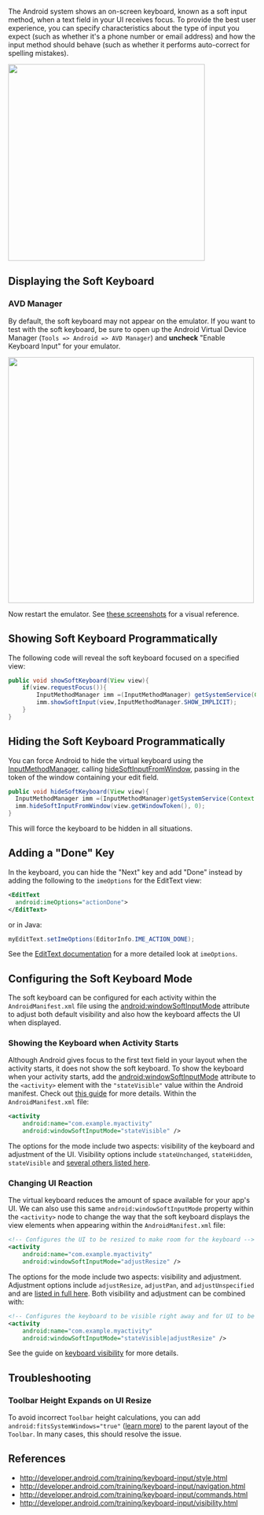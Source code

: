 The Android system shows an on-screen keyboard, known as a soft input method, when a text field in your UI receives focus. To provide the best user experience, you can specify characteristics about the type of input you expect (such as whether it's a phone number or email address) and how the input method should behave (such as whether it performs auto-correct for spelling mistakes).

<img src="https://i.imgur.com/vIMWbX9.png" width="400" />

## Displaying the Soft Keyboard

### AVD Manager

By default, the soft keyboard may not appear on the emulator. If you want to test with the soft keyboard, be sure to open up the Android Virtual Device Manager (`Tools => Android => AVD Manager`) and **uncheck** "Enable Keyboard Input" for your emulator. 

<img src="https://i.imgur.com/hlPAVYG.png" width="500" /> 

Now restart the emulator. See [these screenshots](https://imgur.com/a/kf1s9) for a visual reference.

## Showing Soft Keyboard Programmatically 

The following code will reveal the soft keyboard focused on a specified view:

```java
public void showSoftKeyboard(View view){
    if(view.requestFocus()){
        InputMethodManager imm =(InputMethodManager) getSystemService(Context.INPUT_METHOD_SERVICE);
        imm.showSoftInput(view,InputMethodManager.SHOW_IMPLICIT);
    }
}
```

## Hiding the Soft Keyboard Programmatically

You can force Android to hide the virtual keyboard using the [InputMethodManager](http://developer.android.com/reference/android/view/inputmethod/InputMethodManager.html), calling [hideSoftInputFromWindow](http://developer.android.com/reference/android/view/inputmethod/InputMethodManager.html#hideSoftInputFromWindow%28android.os.IBinder,%20int%29), passing in the token of the window containing your edit field.

```java
public void hideSoftKeyboard(View view){
  InputMethodManager imm =(InputMethodManager)getSystemService(Context.INPUT_METHOD_SERVICE);
  imm.hideSoftInputFromWindow(view.getWindowToken(), 0);
}
```

This will force the keyboard to be hidden in all situations. 

## Adding a "Done" Key

In the keyboard, you can hide the "Next" key and add "Done" instead by adding the following to the `imeOptions` for the EditText view:

```xml
<EditText
  android:imeOptions="actionDone">
</EditText>
```

or in Java:

```java
myEditText.setImeOptions(EditorInfo.IME_ACTION_DONE);
```

See the [EditText documentation](http://developer.android.com/reference/android/widget/TextView.html#attr_android%3aimeActionLabel) for a more detailed look at `imeOptions`.

## Configuring the Soft Keyboard Mode

The soft keyboard can be configured for each activity within the `AndroidManifest.xml` file using the [android:windowSoftInputMode](http://developer.android.com/guide/topics/manifest/activity-element.html#wsoft) attribute to adjust both default visibility and also how the keyboard affects the UI when displayed. 

### Showing the Keyboard when Activity Starts

Although Android gives focus to the first text field in your layout when the activity starts, it does not show the soft keyboard. To show the keyboard when your activity starts, add the [android:windowSoftInputMode](http://developer.android.com/guide/topics/manifest/activity-element.html#wsoft) attribute to the `<activity>` element with the `"stateVisible"` value within the Android manifest. Check out [this guide](http://developer.android.com/training/keyboard-input/visibility.html#ShowOnStart) for more details. Within the `AndroidManifest.xml` file:

```xml
<activity
    android:name="com.example.myactivity"
    android:windowSoftInputMode="stateVisible" />
```

The options for the mode include two aspects: visibility of the keyboard and adjustment of the UI. Visibility options include `stateUnchanged`, `stateHidden`, `stateVisible` and [several others listed here](http://developer.android.com/guide/topics/manifest/activity-element.html#wsoft).

### Changing UI Reaction

The virtual keyboard reduces the amount of space available for your app's UI. We can also use this same `android:windowSoftInputMode` property within the `<activity>` node to change the way that the soft keyboard displays the view elements when appearing within the `AndroidManifest.xml` file:

```xml
<!-- Configures the UI to be resized to make room for the keyboard -->
<activity
    android:name="com.example.myactivity"
    android:windowSoftInputMode="adjustResize" />
```

The options for the mode include two aspects: visibility and adjustment. Adjustment options include `adjustResize`, `adjustPan`, and `adjustUnspecified` and are [listed in full here](
http://developer.android.com/guide/topics/manifest/activity-element.html#wsoft). Both visibility and adjustment can be combined with:

```xml
<!-- Configures the keyboard to be visible right away and for UI to be resized when shown -->
<activity
    android:name="com.example.myactivity"
    android:windowSoftInputMode="stateVisible|adjustResize" />
```

See the guide on [keyboard visibility](http://developer.android.com/training/keyboard-input/visibility.html) for more details.

## Troubleshooting

### Toolbar Height Expands on UI Resize

To avoid incorrect `Toolbar` height calculations, you can add `android:fitsSystemWindows="true"` ([learn more](https://medium.com/google-developers/why-would-i-want-to-fitssystemwindows-4e26d9ce1eec)) to the parent layout of the `Toolbar`. In many cases, this should resolve the issue.  

## References

 * <http://developer.android.com/training/keyboard-input/style.html>
 * <http://developer.android.com/training/keyboard-input/navigation.html>
 * <http://developer.android.com/training/keyboard-input/commands.html>
 * <http://developer.android.com/training/keyboard-input/visibility.html>
